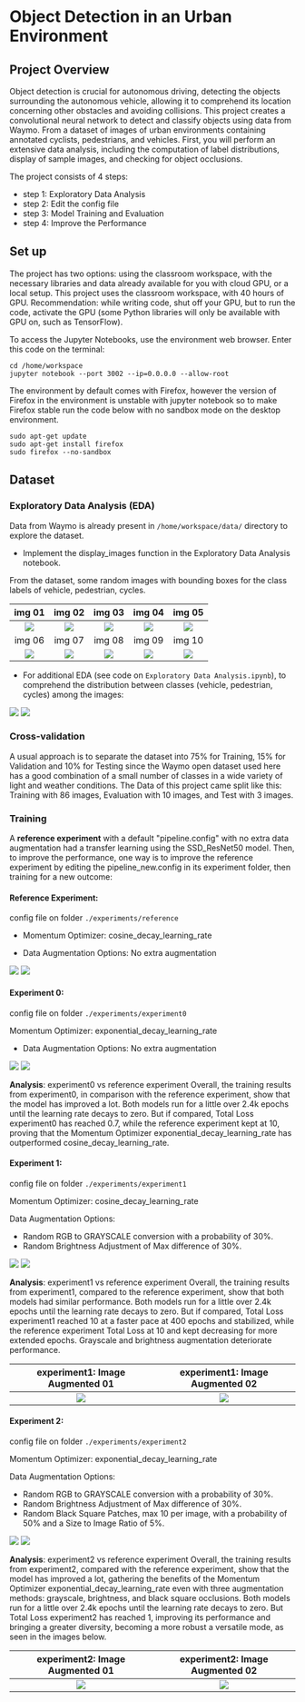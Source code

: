 # Object Detection in an Urban Environment

## Project Overview
Object detection is crucial for autonomous driving, detecting the objects surrounding the autonomous vehicle, allowing it to comprehend its location concerning other obstacles and avoiding collisions. This project creates a convolutional neural network to detect and classify objects using data from Waymo. From a dataset of images of urban environments containing annotated cyclists, pedestrians, and vehicles.
First, you will perform an extensive data analysis, including the computation of label distributions, display of sample images, and checking for object occlusions.

The project consists of 4 steps:
- step 1: Exploratory Data Analysis
- step 2: Edit the config file
- step 3: Model Training and Evaluation
- step 4: Improve the Performance

## Set up
The project has two options: using the classroom workspace, with the necessary libraries and data already available for you with cloud GPU, or a local setup. This project uses the classroom workspace, with 40 hours of GPU. Recommendation: while writing code, shut off your GPU, but to run the code, activate the GPU (some Python libraries will only be available with GPU on, such as TensorFlow).


To access the Jupyter Notebooks, use the environment web browser. Enter this code on the terminal:
```
cd /home/workspace
jupyter notebook --port 3002 --ip=0.0.0.0 --allow-root
```

The environment by default comes with Firefox, however the version of Firefox in the environment is unstable with jupyter notebook so to make Firefox stable run the code below with no sandbox mode on the desktop environment.
```
sudo apt-get update
sudo apt-get install firefox
sudo firefox --no-sandbox
```

## Dataset
### Exploratory Data Analysis (EDA)
Data from Waymo is already present in ``/home/workspace/data/`` directory to explore the dataset.
- Implement the display_images function in the Exploratory Data Analysis notebook.

From the dataset, some random images with bounding boxes for the class labels of vehicle, pedestrian, cycles.

| img 01                       | img 02                       | img 03                       | img 04                       | img 05                       |
|:----------------------------:|:----------------------------:|:----------------------------:|:----------------------------:|:----------------------------:|
| <img src="/img/img_01.png"/> | <img src="/img/img_02.png"/> | <img src="/img/img_03.png"/> | <img src="/img/img_04.png"/> | <img src="/img/img_05.png"/> |
| img 06                       | img 07                       | img 08                       | img 09                       | img 10                       |
| <img src="/img/img_06.png"/> | <img src="/img/img_07.png"/> | <img src="/img/img_08.png"/> | <img src="/img/img_09.png"/> | <img src="/img/img_10.png"/> |

- For additional EDA (see code on ``Exploratory Data Analysis.ipynb``), to comprehend the distribution between classes (vehicle, pedestrian, cycles) among the images:
<img src="/img/EDA_01.png"/>
<img src="/img/EDA_02.png"/>


### Cross-validation
A usual approach is to separate the dataset into 75% for Training, 15% for Validation and 10% for Testing since the Waymo open dataset used here has a good combination of a small number of classes in a wide variety of light and weather conditions. The Data of this project came split like this: Training with 86 images, Evaluation with 10 images, and Test with 3 images.


### Training
A **reference experiment** with a default "pipeline.config" with no extra data augmentation had a transfer learning using the SSD_ResNet50 model. Then, to improve the performance, one way is to improve the reference experiment by editing the pipeline_new.config in its experiment folder, then training for a new outcome:

#### **Reference Experiment**: 
config file on folder ```./experiments/reference```

- Momentum Optimizer:  cosine_decay_learning_rate

- Data Augmentation Options: No extra augmentation

<img src="/img/tensorboard_01.png"/>
<img src="/img/tensorboard_02.png"/>


#### **Experiment 0**: 
config file on folder ```./experiments/experiment0```

Momentum Optimizer:  exponential_decay_learning_rate

- Data Augmentation Options: No extra augmentation

<img src="/img/tensorboard_experiment0_01.png"/>
<img src="/img/tensorboard_experiment0_02.png"/>

**Analysis**: experiment0 vs reference experiment
Overall, the training results from experiment0, in comparison with the reference experiment, show that the model has improved a lot. 
Both models run for a little over 2.4k epochs until the learning rate decays to zero. But if compared, Total Loss experiment0 has reached 0.7, while the reference experiment kept at 10, proving that the Momentum Optimizer exponential_decay_learning_rate has outperformed cosine_decay_learning_rate.


#### **Experiment 1**: 
config file on folder ```./experiments/experiment1```

Momentum Optimizer:  cosine_decay_learning_rate

Data Augmentation Options:
- Random RGB to GRAYSCALE conversion with a probability of 30%.
- Random Brightness Adjustment of Max difference of 30%.

<img src="/img/tensorboard_experiment1_01.png"/>
<img src="/img/tensorboard_experiment1_02.png"/>

**Analysis**: experiment1 vs reference experiment
Overall, the training results from experiment1, compared to the reference experiment, show that both models had similar performance. Both models run for a little over 2.4k epochs until the learning rate decays to zero. But if compared, Total Loss experiment1 reached 10 at a faster pace at 400 epochs and stabilized, while the reference experiment Total Loss at 10 and kept decreasing for more extended epochs. Grayscale and brightness augmentation deteriorate performance.

| experiment1: Image Augmented 01           | experiment1: Image Augmented 02           |
|:-----------------------------------------:|:-----------------------------------------:|
| <img src="/img/img_augment_exp1_01.png"/> | <img src="/img/img_augment_exp1_02.png"/> |


#### **Experiment 2**: 
config file on folder ```./experiments/experiment2``` 

Momentum Optimizer:  exponential_decay_learning_rate

Data Augmentation Options:
- Random RGB to GRAYSCALE conversion with a probability of 30%.
- Random Brightness Adjustment of Max difference of 30%.
- Random Black Square Patches, max 10 per image, with a probability of 50% and a Size to Image Ratio of 5%.

<img src="/img/tensorboard_experiment2_01.png"/>
<img src="/img/tensorboard_experiment2_02.png"/>

**Analysis**: experiment2 vs reference experiment
Overall, the training results from experiment2, compared with the reference experiment, show that the model has improved a lot, gathering the benefits of the Momentum Optimizer exponential_decay_learning_rate even with three augmentation methods: grayscale, brightness, and black square occlusions. Both models run for a little over 2.4k epochs until the learning rate decays to zero. But Total Loss experiment2 has reached 1, improving its performance and bringing a greater diversity, becoming a more robust a versatile mode, as seen in the images below.

| experiment2: Image Augmented 01           | experiment2: Image Augmented 02           |
|:-----------------------------------------:|:-----------------------------------------:|
| <img src="/img/img_augment_exp2_01.png"/> | <img src="/img/img_augment_exp2_02.png"/> |

